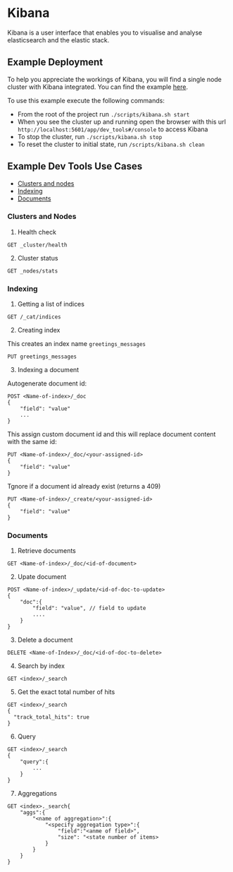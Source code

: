 # Kibana

Kibana is a user interface that enables you to visualise and analyse elasticsearch and the elastic stack.

## Example Deployment

To help you appreciate the workings of Kibana, you will find a single node cluster with Kibana integrated. You can find the example [here](../deployment/kibana/docker-compose.yml).

To use this example execute the following commands:

* From the root of the project run `./scripts/kibana.sh start`
* When you see the cluster up and running open the browser with this url `http://localhost:5601/app/dev_tools#/console` to access Kibana
* To stop the cluster, run `./scripts/kibana.sh stop`
* To reset the cluster to initial state, run `/scripts/kibana.sh clean`

## Example Dev Tools Use Cases

* [Clusters and nodes](#clusters-and-nodes)
* [Indexing](#indexing)
* [Documents](#documents)

### Clusters and Nodes

1. Health check

```
GET _cluster/health
```

2. Cluster status

```
GET _nodes/stats
```

### Indexing

1. Getting a list of indices

```
GET /_cat/indices
```

2. Creating index

This creates an index name `greetings_messages`

```
PUT greetings_messages
```

3. Indexing a document

Autogenerate document id:
```
POST <Name-of-index>/_doc
{
    "field": "value"
    ...
}
```

This assign custom document id and this will replace document content with the same id:
```
PUT <Name-of-index>/_doc/<your-assigned-id>
{
    "field": "value"
}
```

Tgnore if a document id already exist (returns a 409)
```
PUT <Name-of-index>/_create/<your-assigned-id>
{
    "field": "value"
}
```

### Documents 

1. Retrieve documents
```
GET <Name-of-index>/_doc/<id-of-document>
```

2. Upate document
```
POST <Name-of-index>/_update/<id-of-doc-to-update>
{
    "doc":{
        "field": "value", // field to update
        ....
    }
}
```

3. Delete a document
```
DELETE <Name-of-Index>/_doc/<id-of-doc-to-delete>
```

4. Search by index
```
GET <index>/_search
```

5. Get the exact total number of hits
```
GET <index>/_search
{
  "track_total_hits": true
}
```

6. Query
```
GET <index>/_search
{
    "query":{
        ...
    }
}
```

7. Aggregations
```
GET <index>._search{
    "aggs":{
        "<name of aggregation>":{
            "<specify aggregation type>":{
                "field":"<anme of field>",
                "size": "<state number of items>
            }
        }
    }
}
```